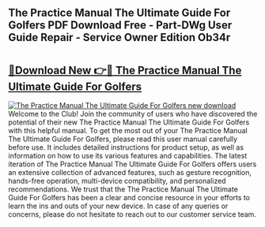 ## The Practice Manual The Ultimate Guide For Golfers PDF Download Free - Part-DWg User Guide Repair - Service Owner Edition Ob34r

# <h2><a href="http://cf28574.oget.top/?id=The+Practice+Manual+The+Ultimate+Guide+For+Golfers">🔗Download New 👉🔴 The Practice Manual The Ultimate Guide For Golfers</a></h2>

[![The Practice Manual The Ultimate Guide For Golfers new download](https://i.imgur.com/5g1atiW.png)](http://cf28574.oget.top/?id=The+Practice+Manual+The+Ultimate+Guide+For+Golfers)
Welcome to the Club! Join the community of users who have discovered the potential of their new The Practice Manual The Ultimate Guide For Golfers with this helpful manual. To get the most out of your The Practice Manual The Ultimate Guide For Golfers, please read this user manual carefully before use. It includes detailed instructions for product setup, as well as information on how to use its various features and capabilities. The latest iteration of The Practice Manual The Ultimate Guide For Golfers offers users an extensive collection of advanced features, such as gesture recognition, hands-free operation, multi-device compatibility, and personalized recommendations. We trust that the The Practice Manual The Ultimate Guide For Golfers has been a clear and concise resource in your efforts to learn the ins and outs of your new device. In case of any queries or concerns, please do not hesitate to reach out to our customer service team.
